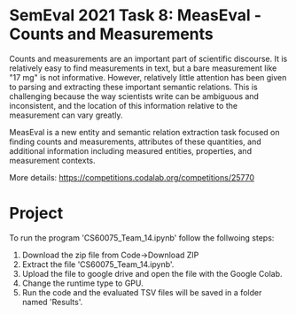 # SemEval 2021 Task 8: MeasEval - Counts and Measurements
Counts and measurements are an important part of scientific discourse. It is relatively easy to find measurements in text, but a bare measurement like "17 mg" is not informative. However, relatively little attention has been given to parsing and extracting these important semantic relations. This is challenging because the way scientists write can be ambiguous and inconsistent, and the location of this information relative to the measurement can vary greatly.

MeasEval is a new entity and semantic relation extraction task focused on finding counts and measurements, attributes of these quantities, and additional information including measured entities, properties, and measurement contexts.

More details: https://competitions.codalab.org/competitions/25770

# Project
 To run the program 'CS60075_Team_14.ipynb' follow the follwoing steps:
 1. Download the zip file from Code->Download ZIP
 2. Extract the file 'CS60075_Team_14.ipynb'.
 3. Upload the file to google drive and open the file with the Google Colab.
 4. Change the runtime type to GPU.
 5. Run the code and the evaluated TSV files will be saved in a folder named 'Results'.
